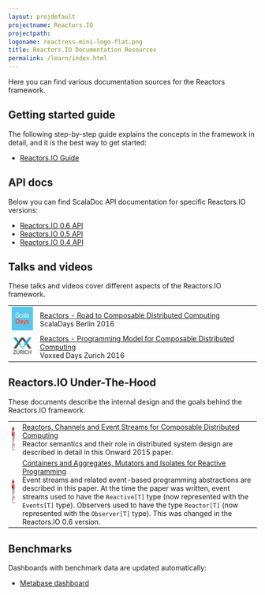 ```yaml
---
layout: projdefault
projectname: Reactors.IO
projectpath: 
logoname: reactress-mini-logo-flat.png
title: Reactors.IO Documentation Resources
permalink: /learn/index.html
---
```



Here you can find various documentation sources for the Reactors framework.


## Getting started guide

The following step-by-step guide explains the concepts in the framework in detail,
and it is the best way to get started:

- [Reactors.IO Guide](http://reactors.io/tutorialdocs/reactors/)


## API docs

Below you can find ScalaDoc API documentation for specific Reactors.IO versions:

- [Reactors.IO 0.6 API](http://storm-enroute.com/apidocs/reactors/0.6/api)
- [Reactors.IO 0.5 API](http://storm-enroute.com/apidocs/reactive-collections/0.5/api)
- [Reactors.IO 0.4 API](http://storm-enroute.com/apidocs/reactive-collections/0.4/api)


## Talks and videos

These talks and videos cover different aspects of the Reactors.IO framework.

<table class="talks-papers">
<tbody>
<tr>
  <td>
    <a href="https://www.youtube.com/watch?v=7lulYWWD4Qo">
      <img height="48px" src="/resources/images/scala-days.png"/>
    </a>
  </td>
  <td>
    <a href="https://www.youtube.com/watch?v=7lulYWWD4Qo">
      <span class="talk-title">
        Reactors - Road to Composable Distributed Computing
      </span>
    </a>
    <br/>
    ScalaDays Berlin 2016
  </td>
</tr>
<tr>
  <td>
    <a href="https://www.youtube.com/watch?v=w8B4bJ1XV2E">
      <img height="48px" src="/resources/images/voxxed-zurich.png"/>
    </a>
  </td>
  <td>
    <a href="https://www.youtube.com/watch?v=w8B4bJ1XV2E">
      <span class="talk-title">
        Reactors - Programming Model for Composable Distributed Computing
      </span>
    </a>
    <br/>
    Voxxed Days Zurich 2016
  </td>
</tr>
</tbody>
</table>


## Reactors.IO Under-The-Hood

These documents describe the internal design and the goals behind
the Reactors.IO framework.

<table class="talks-papers">
<tbody>
<tr>
  <td>
    <a href="/resources/docs/reactors.pdf">
      <img height="48px" src="/resources/images/pdf.png"/>
    </a>
  </td>
  <td>
    <a href="/resources/docs/reactors.pdf">
      <span class="talk-title">
        Reactors, Channels and Event Streams for Composable Distributed Computing
      </span>
    </a>
    <br/>
    Reactor semantics and their role in distributed system design are described
    in detail in this Onward 2015 paper.
  </td>
</tr>
<tr>
  <td>
    <a href="/resources/docs/event-streams.pdf">
      <img height="48px" src="/resources/images/pdf.png"/>
    </a>
  </td>
  <td>
    <a href="/resources/docs/event-streams.pdf">
      <span class="talk-title">
        Containers and Aggregates, Mutators and Isolates for Reactive Programming
      </span>
    </a>
    <br/>
    Event streams and related event-based programming abstractions
    are described in this paper.
    At the time the paper was written,
    event streams used to have the <code>Reactive[T]</code> type
    (now represented with the <code>Events[T]</code> type).
    Observers used to have the type <code>Reactor[T]</code>
    (now represented with the <code>Observer[T]</code> type).
    This was changed in the Reactors.IO 0.6 version.
  </td>
</tr>
</tbody>
</table>


## Benchmarks

Dashboards with benchmark data are updated automatically:

- [Metabase dashboard](http://ci.storm-enroute.com:3000/dash/1)

<br/>
